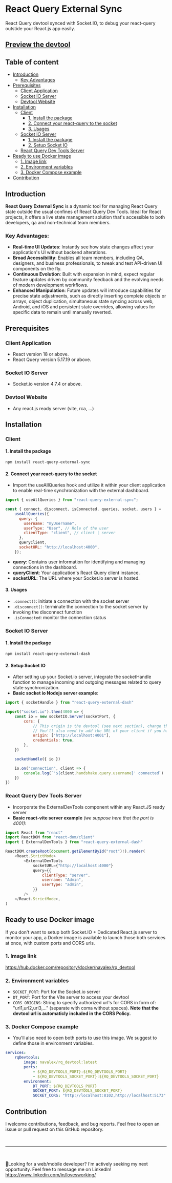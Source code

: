 # React Query External Sync

React Query devtool synced with Socket.IO, to debug your react-query outstide your React.js app easily.

## [Preview the devtool](https://github.com/LovesWorking/LovesWorking/assets/111514077/e8c119cc-44bc-48ba-a398-dfba30e44396)

## Table of content

- [Introduction](#introduction)
    - [Key Advantages](#key-advantages)
- [Prerequisites](#prerequisites)
    - [Client Application](#client-application)
    - [Socket IO Server](#socket-io-server)
    - [Devtool Website](#devtool-website)
- [Installation](#installation)
    + [Client](#client)
        - [1. Install the package](#1-install-the-package)
        - [2. Connect your react-query to the socket](#2-connect-your-react-query-to-the-socket)
        - [3. Usages](#3-usages)
    + [Socket IO Server](#socket-io-server)
        - [1. Install the package](#1-install-the-package-1)
        - [2. Setup Socket IO](#2-setup-socket-io)
    + [React Query Dev Tools Server](#react-query-dev-tools-server)
- [Ready to use Docker image](#ready-to-use-docker-image)
    - [1. Image link](#1-image-link)
    - [2. Environment variables](#2-environment-variables)
    - [3. Docker Compose example](#3-docker-compose-example)
- [Contribution](#contribution)

## Introduction

**React Query External Sync** is a dynamic tool for managing React Query state outside the usual confines of React Query Dev Tools. Ideal for React projects, it offers a live state management solution that's accessible to both developers, qa and non-technical team members.

### Key Advantages:
- **Real-time UI Updates**: Instantly see how state changes affect your application's UI without backend alterations.
- **Broad Accessibility**: Enables all team members, including QA, designers, and business professionals, to tweak and test API-driven UI components on the fly.
- **Continuous Evolution**: Built with expansion in mind, expect regular feature updates driven by community feedback and the evolving needs of modern development workflows.
- **Enhanced Manipulation**: Future updates will introduce capabilities for precise state adjustments, such as directly inserting complete objects or arrays, object duplication, simultaneous state syncing across web, Android, and iOS and persistent state overrides, allowing values for specific data to remain until manually reverted.

## Prerequisites

### Client Application

- React version 18 or above.
- React Query version 5.17.19 or above.

### Socket IO Server

- Socket.io version 4.7.4 or above.

### Devtool Website

- Any react.js ready server (vite, rca, ...)

## Installation

### Client

#### 1. Install the package

```bash
npm install react-query-external-sync
```

#### 2. Connect your react-query to the socket

- Import the useAllQueries hook and utilize it within your client application to enable real-time synchronization with the external dashboard.

```javascript
import { useAllQueries } from "react-query-external-sync";

const { connect, disconnect, isConnected, queries, socket, users } =
    useAllQueries({
      query: {
        username: "myUsername",
        userType: "User", // Role of the user
        clientType: "client", // client | server
      },
      queryClient,
      socketURL: "http://localhost:4000",
    });
```

- **query**: Contains user information for identifying and managing connections in the dashboard.
- **queryClient**: Your application's React Query client instance.
- **socketURL**: The URL where your Socket.io server is hosted.

#### 3. Usages

- `.connect()`: initiate a connection with the socket server
- `.disconnect()`: terminate the connection to the socket server by invoking the disconnect function
- `.isConnected`: monitor the connection status

### Socket IO Server

#### 1. Install the package

```bash
npm install react-query-external-dash
```

#### 2. Setup Socket IO

- After setting up your Socket.io server, integrate the socketHandle function to manage incoming and outgoing messages related to query state synchronization.
- **Basic socket io Nodejs server example**:

```javascript
import { socketHandle } from "react-query-external-dash"

import("socket.io").then(4000 => {
    const io = new socketIO.Server(socketPort, {
        cors: {
            // This origin is the devtool (see next section), change the port to fit your needs.
            // You'll also need to add the URL of your client if you have any CORS issue
            origin: ["http://localhost:4001"],
            credentials: true,
        },
    })

    socketHandle({ io })

    io.on("connection", client => {
        console.log(`'${client.handshake.query.username}' connected`)
    })
})
```

### React Query Dev Tools Server

- Incorporate the ExternalDevTools component within any React.JS ready server
- **Basic react-vite server example** _(we suppose here that the port is 4001)_:

```javascript
import React from "react"
import ReactDOM from "react-dom/client"
import { ExternalDevTools } from "react-query-external-dash"

ReactDOM.createRoot(document.getElementById("root")!).render(
    <React.StrictMode>
        <ExternalDevTools
            socketURL={"http://localhost:4000"}
            query={{
                clientType: "server",
                username: "Admin",
                userType: "admin",
            }}
        />
    </React.StrictMode>,
)
```

## Ready to use Docker image

If you don't want to setup both Socket.IO + Dedicated React.js server to monitor your app, a Docker image is available to launch those both services at once, with custom ports and CORS urls.

### 1. Image link

https://hub.docker.com/repository/docker/navalex/rq_devtool

### 2. Environment variables

- `SOCKET_PORT`: Port for the Socket.io server
- `DT_PORT`: Port for the Vite server to access your devtool
- `CORS_ORIGINS`: String to specify authorized url's for CORS in form of: "url1,url2,url3,..." (separate with coma without spaces). **Note that the devtool url is automaticly included in the CORS Policy.**

### 3. Docker Compose example

- You'll also need to open both ports to use this image. We suggest to define those in environment variables.

```yaml
services:
    rqDevtools:
        image: navalex/rq_devtool:latest
        ports:
            - ${RQ_DEVTOOLS_PORT}:${RQ_DEVTOOLS_PORT}
            - ${RQ_DEVTOOLS_SOCKET_PORT}:${RQ_DEVTOOLS_SOCKET_PORT}
        environment:
            DT_PORT: ${RQ_DEVTOOLS_PORT}
            SOCKET_PORT: ${RQ_DEVTOOLS_SOCKET_PORT}
            SOCKET_CORS: "http://localhost:8102,http://localhost:5173"
```

## Contribution

I welcome contributions, feedback, and bug reports. Feel free to open an issue or pull request on this GitHub repository.

<br>
<hr>
<br>

🌴Looking for a web/mobile developer? I'm actively seeking my next opportunity. Feel free to message me on LinkedIn! https://www.linkedin.com/in/lovesworking/
